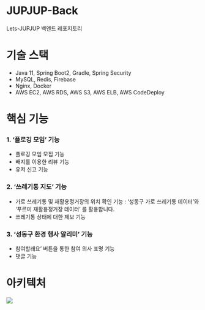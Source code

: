 # JUPJUP-Back
Lets-JUPJUP 백엔드 레포지토리
# 기술 스택
- Java 11, Spring Boot2, Gradle, Spring Security
- MySQL, Redis, Firebase
- Nginx, Docker
- AWS EC2, AWS RDS, AWS S3, AWS ELB, AWS CodeDeploy
# 핵심 기능
### 1. ‘플로깅 모임’ 기능
- 플로깅 모임 모집 기능
- 배지를 이용한 리뷰 기능
- 유저 신고 기능
### 2. ‘쓰레기통 지도’ 기능
- 가로 쓰레기통 및 재활용정거장의 위치 확인 기능
: ‘성동구 가로 쓰레기통 데이터’와 ‘푸르미 재활용정거장 데이터’ 를 활용합니다.
- 쓰레기통 상태에 대한 제보 기능
### 3. ‘성동구 환경 행사 알리미’ 기능
- 참여할래요’ 버튼을 통한 참여 의사 표명 기능
- 댓글 기능
# 아키텍처
![](https://velog.velcdn.com/images/goinggoing/post/620f9110-8982-443d-946d-322e347ff713/image.png)
